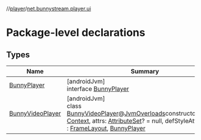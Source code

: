 //[player](../../index.md)/[net.bunnystream.player.ui](index.md)

# Package-level declarations

## Types

| Name | Summary |
|---|---|
| [BunnyPlayer](-bunny-player/index.md) | [androidJvm]<br>interface [BunnyPlayer](-bunny-player/index.md) |
| [BunnyVideoPlayer](-bunny-video-player/index.md) | [androidJvm]<br>class [BunnyVideoPlayer](-bunny-video-player/index.md)@[JvmOverloads](https://kotlinlang.org/api/latest/jvm/stdlib/kotlin.jvm/-jvm-overloads/index.html)constructor(context: [Context](https://developer.android.com/reference/kotlin/android/content/Context.html), attrs: [AttributeSet](https://developer.android.com/reference/kotlin/android/util/AttributeSet.html)? = null, defStyleAttr: [Int](https://kotlinlang.org/api/latest/jvm/stdlib/kotlin/-int/index.html) = 0) : [FrameLayout](https://developer.android.com/reference/kotlin/android/widget/FrameLayout.html), [BunnyPlayer](-bunny-player/index.md) |
